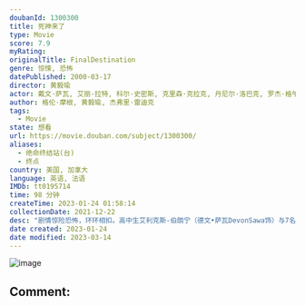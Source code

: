```yaml
---
doubanId: 1300300
title: 死神来了
type: Movie
score: 7.9
myRating: 
originalTitle: FinalDestination
genre: 惊悚, 恐怖
datePublished: 2000-03-17
director: 黄毅瑜
actor: 戴文·萨瓦, 艾丽·拉特, 科尔·史密斯, 克里森·克拉克, 丹尼尔·洛巴克, 罗杰·格午埃文·史密斯, 查德·多纳拉, 西恩·威廉·斯科特, 托尼·托德, 阿曼达·达特曼, 布兰登·费尔, 克里斯汀·查特莱恩, 芭芭拉·泰森, 丽莎·玛丽·卡鲁克
author: 格伦·摩根, 黄毅瑜, 杰弗里·雷迪克
tags:
  - Movie
state: 想看
url: https://movie.douban.com/subject/1300300/
aliases:
  - 绝命终结站(台)
  - 终点
country: 美国, 加拿大
language: 英语, 法语
IMDb: tt0195714
time: 98 分钟
createTime: 2023-01-24 01:58:14
collectionDate: 2021-12-22
desc: "剧情惊险恐怖，环环相扣。高中生艾利克斯-伯朗宁（德文•萨瓦DevonSawa饰）与7名同班同学登机前往巴黎。起飞前，他突然预感到恐怖的一幕：飞机将会在空中爆炸。艾利克斯非常惊恐，大喊飞机即将出..."
date created: 2023-01-24
date modified: 2023-03-14
---
```


![image](p2867790676.jpg)

Comment:
---

